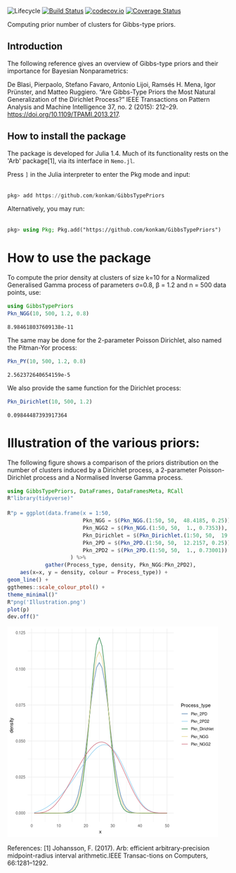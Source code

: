 ![Lifecycle](https://img.shields.io/badge/lifecycle-experimental-orange.svg)<!--
![Lifecycle](https://img.shields.io/badge/lifecycle-maturing-blue.svg)
![Lifecycle](https://img.shields.io/badge/lifecycle-stable-green.svg)
![Lifecycle](https://img.shields.io/badge/lifecycle-retired-orange.svg)
![Lifecycle](https://img.shields.io/badge/lifecycle-archived-red.svg)
![Lifecycle](https://img.shields.io/badge/lifecycle-dormant-blue.svg) -->
[![Build Status](https://travis-ci.org/konkam/GibbsTypePriors.svg?branch=master)](https://travis-ci.org/konkam/GibbsTypePriors)
[![codecov.io](http://codecov.io/github/konkam/GibbsTypePriors.jl/coverage.svg?branch=master)](http://codecov.io/github/konkam/GibbsTypePriors.jl?branch=master)
[![Coverage Status](https://coveralls.io/repos/github/konkam/GibbsTypePriors/badge.svg?branch=master)](https://coveralls.io/github/konkam/GibbsTypePriors?branch=master)
<!--
[![Documentation](https://img.shields.io/badge/docs-stable-blue.svg)](https://konkam.github.io/GibbsTypePriors.jl/stable)
[![Documentation](https://img.shields.io/badge/docs-master-blue.svg)](https://konkam.github.io/GibbsTypePriors.jl/dev)
-->

Computing prior number of clusters for Gibbs-type priors.

## Introduction


The following reference gives an overview of Gibbs-type priors and their importance for Bayesian Nonparametrics:

De Blasi, Pierpaolo, Stefano Favaro, Antonio Lijoi, Ramsés H. Mena, Igor Prünster, and Matteo Ruggiero. “Are Gibbs-Type Priors the Most Natural Generalization of the Dirichlet Process?” IEEE Transactions on Pattern Analysis and Machine Intelligence 37, no. 2 (2015): 212–29. https://doi.org/10.1109/TPAMI.2013.217.


## How to install the package

The package is developed for Julia 1.4. Much of its functionality rests on the 'Arb' package[1], via its interface in `Nemo.jl`.

Press `]` in the Julia interpreter to enter the Pkg mode and input:

````julia

pkg> add https://github.com/konkam/GibbsTypePriors
````




Alternatively, you may run:

````julia

pkg> using Pkg; Pkg.add("https://github.com/konkam/GibbsTypePriors")
````




# How to use the package

To compute the prior density at clusters of size k=10 for a Normalized Generalised Gamma process of parameters σ=0.8, β = 1.2 and n = 500 data points, use:


````julia
using GibbsTypePriors
Pkn_NGG(10, 500, 1.2, 0.8)
````


````
8.984618037609138e-11
````





The same may be done for the 2-parameter Poisson Dirichlet, also named the Pitman-Yor process:

````julia
Pkn_PY(10, 500, 1.2, 0.8)
````


````
2.562372640654159e-5
````





We also provide the same function for the Dirichlet process:

````julia
Pkn_Dirichlet(10, 500, 1.2)
````


````
0.09844487393917364
````





# Illustration of the various priors:

The following figure shows a comparison of the priors distribution on the number of clusters induced by a Dirichlet process, a 2-parameter Poisson-Dirichlet process and a Normalised Inverse Gamma process.

````julia
using GibbsTypePriors, DataFrames, DataFramesMeta, RCall
R"library(tidyverse)"

R"p = ggplot(data.frame(x = 1:50,
                        Pkn_NGG = $(Pkn_NGG.(1:50, 50,  48.4185, 0.25)),
                        Pkn_NGG2 = $(Pkn_NGG.(1:50, 50,  1., 0.7353)),
                        Pkn_Dirichlet = $(Pkn_Dirichlet.(1:50, 50,  19.233)),
                        Pkn_2PD = $(Pkn_2PD.(1:50, 50,  12.2157, 0.25)),
                        Pkn_2PD2 = $(Pkn_2PD.(1:50, 50,  1., 0.73001))
                    ) %>%
            gather(Process_type, density, Pkn_NGG:Pkn_2PD2),
    aes(x=x, y = density, colour = Process_type)) +
geom_line() +
ggthemes::scale_colour_ptol() +
theme_minimal()"
R"png('Illustration.png')
plot(p)
dev.off()"
````




 ![](Illustration.png)

References:
[1] Johansson, F. (2017).  Arb:  efficient arbitrary-precision midpoint-radius interval arithmetic.IEEE Transac-tions on Computers, 66:1281–1292.
